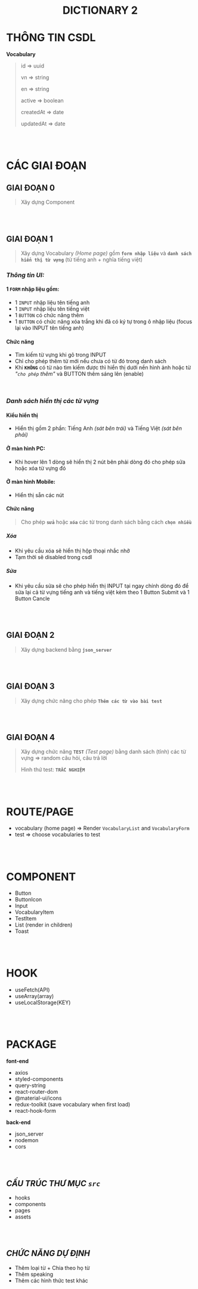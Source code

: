 <h1 style="text-align: center"> DICTIONARY 2 </h1>

# THÔNG TIN CSDL

**Vocabulary**

> id => uuid
>
> vn => string
>
> en => string
>
> active => boolean
>
> createdAt => date
>
> updatedAt => date

<br></br>

# CÁC GIAI ĐOẠN

## **GIAI ĐOẠN 0**

> Xây dựng Component

<br></br>

## **GIAI ĐOẠN 1**

> Xây dựng Vocabulary _(Home page)_ gồm **`form nhập liệu`** và **`danh sách hiển thị từ vựng`** (từ tiếng anh + nghĩa tiếng việt)

### **_Thông tin UI:_**

#### **1 `FORM` nhập liệu gồm:**

-   1 `INPUT` nhập liệu tên tiếng anh
-   1 `INPUT` nhập liệu tên tiếng việt
-   1 `BUTTON` có chức năng thêm
-   1 `BUTTON` có chức năng xóa trắng khi đã có ký tự trong ô nhập liệu (focus lại vào INPUT tên tiếng anh)

#### **Chức năng**

-   Tìm kiếm từ vựng khi gõ trong INPUT
-   Chỉ cho phép thêm từ mới nếu chưa có từ đó trong danh sách
-   Khi **`KHÔNG`** có từ nào tìm kiếm được thì hiển thị dưới nền hình ảnh hoặc từ _"`cho phép` thêm"_ và BUTTON thêm sáng lên (enable)

<br>

### **_Danh sách hiển thị các từ vựng_**

#### **Kiểu hiển thị**

-   Hiển thị gồm 2 phần: Tiếng Anh _(sát bên trái)_ và Tiếng Việt _(sát bên phải)_

#### **Ở màn hình PC:**

-   Khi hover lên 1 dòng sẽ hiển thị 2 nút bên phải dòng đó cho phép sửa hoặc xóa từ vựng đó

#### **Ở màn hình Mobile:**

-   Hiển thị sẵn các nút

#### **Chức năng**

> Cho phép **`sửa`** hoặc **`xóa`** các từ trong danh sách bằng cách **`chọn nhiều`**

##### **_Xóa_**

-   Khi yêu cầu xóa sẽ hiển thị hộp thoại nhắc nhở
-   Tạm thời sẽ disabled trong csdl

##### **_Sửa_**

-   Khi yêu cầu sửa sẽ cho phép hiển thị INPUT tại ngay chính dòng đó để sửa lại cả từ vựng tiếng anh và tiếng việt kèm theo 1 Button Submit và 1 Button Cancle

<br></br>

## **GIAI ĐOẠN 2**

> Xây dựng backend bằng **`json_server`**

<br></br>

## **GIAI ĐOẠN 3**

> Xây dựng chức năng cho phép **`Thêm các từ vào bài test`**

<br></br>

## **GIAI ĐOẠN 4**

> Xây dựng chức năng **`TEST`** _(Test page)_ bằng danh sách (tĩnh) các từ vựng => random câu hỏi, câu trả lời
>
> Hình thứ test: **`TRẮC NGHIỆM`**

<br></br>

# ROUTE/PAGE

-   vocabulary (home page) => Render `VocabularyList` and `VocabularyForm`
-   test => choose vocabularies to test

<br></br>

# COMPONENT

-   Button
-   ButtonIcon
-   Input
-   VocabularyItem
-   TestItem
-   List (render in children)
-   Toast

<br></br>

# HOOK

-   useFetch(API)
-   useArray(array)
-   useLocalStorage(KEY)

<br></br>

# PACKAGE

**font-end**

-   axios
-   styled-components
-   query-string
-   react-router-dom
-   @material-ui/icons
-   redux-toolkit (save vocabulary when first load)
-   react-hook-form

**back-end**

-   json_server
-   nodemon
-   cors

<br></br>

## _CẤU TRÚC THƯ MỤC **`src`**_

-   hooks
-   components
-   pages
-   assets

<br></br>

## _CHỨC NĂNG DỰ ĐỊNH_

-   Thêm loại từ + Chia theo họ từ
-   Thêm speaking
-   Thêm các hình thức test khác
